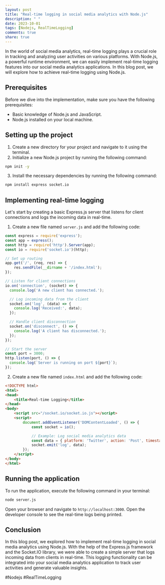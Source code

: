 ```yaml
---
layout: post
title: "Real-time logging in social media analytics with Node.js"
description: " "
date: 2023-10-01
tags: [Nodejs, RealTimeLogging]
comments: true
share: true
---
```


In the world of social media analytics, real-time logging plays a crucial role in tracking and analyzing user activities on various platforms. With Node.js, a powerful runtime environment, we can easily implement real-time logging features into our social media analytics applications. In this blog post, we will explore how to achieve real-time logging using Node.js.

## Prerequisites

Before we dive into the implementation, make sure you have the following prerequisites:

- Basic knowledge of Node.js and JavaScript.
- Node.js installed on your local machine.

## Setting up the project

1. Create a new directory for your project and navigate to it using the terminal.
2. Initialize a new Node.js project by running the following command:

```bash
npm init -y
```

3. Install the necessary dependencies by running the following command:

```bash
npm install express socket.io
```

## Implementing real-time logging

Let's start by creating a basic Express.js server that listens for client connections and logs the incoming data in real-time.

1. Create a new file named `server.js` and add the following code:

```javascript
const express = require('express');
const app = express();
const http = require('http').Server(app);
const io = require('socket.io')(http);

// Set up routing
app.get('/', (req, res) => {
    res.sendFile(__dirname + '/index.html');
});

// Listen for client connections
io.on('connection', (socket) => {
  console.log('A new client has connected.');

  // Log incoming data from the client
  socket.on('log', (data) => {
    console.log('Received:', data);
  });

  // Handle client disconnection
  socket.on('disconnect', () => {
    console.log('A client has disconnected.');
  });
});

// Start the server
const port = 3000;
http.listen(port, () => {
  console.log(`Server is running on port ${port}`);
});
```

2. Create a new file named `index.html` and add the following code:

```html
<!DOCTYPE html>
<html>
<head>
    <title>Real-time Logging</title>
</head>
<body>
    <script src="/socket.io/socket.io.js"></script>
    <script>
        document.addEventListener('DOMContentLoaded', () => {
            const socket = io();

            // Example: Log social media analytics data
            const data = { platform: 'Twitter', action: 'Post', timestamp: Date.now() };
            socket.emit('log', data);
        });
    </script>
</body>
</html>
```

## Running the application

To run the application, execute the following command in your terminal:

```bash
node server.js
```

Open your browser and navigate to `http://localhost:3000`. Open the developer console to see the real-time logs being printed.

## Conclusion

In this blog post, we explored how to implement real-time logging in social media analytics using Node.js. With the help of the Express.js framework and the Socket.IO library, we were able to create a simple server that logs incoming data from clients in real-time. This logging functionality can be integrated into your social media analytics application to track user activities and generate valuable insights.

#Nodejs #RealTimeLogging